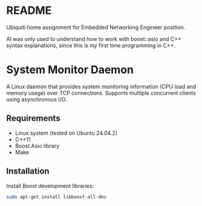 # README

Ubiquiti home assignment for Embedded Networking Engineer position.

AI was only used to understand how to work with boost::asio and C++ syntax explanations, since this is my first time programming in C++.

# System Monitor Daemon

A Linux daemon that provides system monitoring information (CPU load and memory usage) over TCP connections. Supports multiple concurrent clients using asynchronous I/O.

## Requirements

- Linux system (tested on Ubuntu 24.04.2)
- C++11
- Boost.Asio library
- Make

## Installation

Install Boost development libraries:
```bash
sudo apt-get install libboost-all-dev
```
